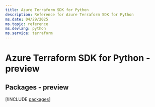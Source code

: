 ```yaml
---
title: Azure Terraform SDK for Python
description: Reference for Azure Terraform SDK for Python
ms.date: 04/29/2025
ms.topic: reference
ms.devlang: python
ms.service: terraform
---
```

# Azure Terraform SDK for Python - preview
## Packages - preview
[!INCLUDE [packages](terraform-index.md)]